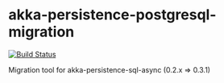 # akka-persistence-postgresql-migration

[![Build Status](https://semaphoreci.com/api/v1/projects/fc81c25c-f604-41cb-ba20-41aa7ca9cf75/593057/badge.svg)](https://semaphoreci.com/kevin-lee/akka-persistence-postgresql-migration)

Migration tool for akka-persistence-sql-async (0.2.x => 0.3.1)
